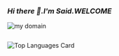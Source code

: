 ### *Hi there 👋.I'm Said.WELCOME*

![my domain](https://user-images.githubusercontent.com/86806365/218285257-5c9f0654-8fb6-4872-841d-870998a94081.png)
```
```

![Top Languages Card](https://github-readme-stats.vercel.app/api/top-langs/?username=shinokada&layout=compact)
<!--
**saidelouardi/saidelouardi** is a ✨ _special_ ✨ repository because its `README.md` (this file) appears on your GitHub profile.

Here are some ideas to get you started:

- 🔭 I’m currently working on ...
- 🌱 I’m currently learning ...
- 👯 I’m looking to collaborate on ...
- 🤔 I’m looking for help with ...
- 💬 Ask me about ...
- 📫 How to reach me: ...
- 😄 Pronouns: ...
- ⚡ Fun fact: ...
-->
